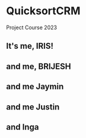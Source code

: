 # QuicksortCRM
Project Course 2023
## It's me, IRIS!
## and me, BRIJESH
## and me Jaymin
## and me Justin
## and Inga
